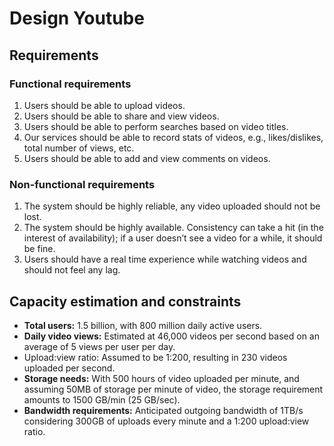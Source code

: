 # Design Youtube

## Requirements
### Functional requirements
1. Users should be able to upload videos.
2. Users should be able to share and view videos.
3. Users should be able to perform searches based on video titles.
4. Our services should be able to record stats of videos, e.g., likes/dislikes, total number of views,
etc.
5. Users should be able to add and view comments on videos.
### Non-functional requirements
1. The system should be highly reliable, any video uploaded should not be lost.
2. The system should be highly available. Consistency can take a hit (in the interest of
availability); if a user doesn’t see a video for a while, it should be fine.
3. Users should have a real time experience while watching videos and should not feel any lag.

## Capacity estimation and constraints

- **Total users:** 1.5 billion, with 800 million daily active users.
- **Daily video views:** Estimated at 46,000 videos per second based on an average of 5 views per user per day.
- Upload:view ratio: Assumed to be 1:200, resulting in 230 videos uploaded per second.
- **Storage needs:** With 500 hours of video uploaded per minute, and assuming 50MB of storage per minute of video, the storage requirement amounts to 1500 GB/min (25 GB/sec).
- **Bandwidth requirements:** Anticipated outgoing bandwidth of 1TB/s considering 300GB of uploads every minute and a 1:200 upload:view ratio.

